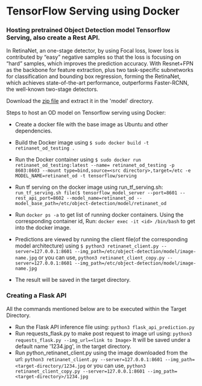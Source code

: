 # TensorFlow Serving using Docker

### Hosting pretrained Object Detection model Tensorflow Serving, also create a Rest API.

In RetinaNet, an one-stage detector, by using Focal loss, lower loss is contributed by “easy” negative samples so that the loss is focusing on “hard” samples, which improves the prediction accuracy. With Resnet+FPN as the backbone for feature extraction, plus two task-specific subnetworks for classification and bounding box regression, forming the RetinaNet, which achieves state-of-the-art performance, outperforms Faster-RCNN, the well-known two-stage detectors.

Download the [zip file](https://drive.google.com/open?id=1Y7a5PzRlxcESmFMi7jB8hjeLS5VUYOYV) and extract it in the 'model' directory.

Steps to host an OD model on Tensorflow serving using Docker:
- Create a docker file with the base image as Ubuntu and other dependencies.
- Build the Docker image using `$ sudo docker build -t retinanet_od_testing .` 
- Run the Docker container using `$ sudo docker run retinanet_od_testing:latest --name= retinanet_od_testing -p 8603:8603 --mount type=bind,source=<src directory>,target=/etc -e MODEL_NAME=retinanet_od -t tensorflow/serving`


- Run tf serving on the docker image using run_tf_serving.sh: `run_tf_serving.sh file($ tensorflow_model_server --port=8601 --rest_api_port=8602 --model_name=retinanet_od --model_base_path=/etc/object-detection/model/retinanet_od`
- Run `docker ps -a` to get list of running docker containers. Using the corresponding container id, Run: `docker exec -it <id> /bin/bash` to get into the docker image.
- Predictions are viewed by running the client file(of the corresponding model architecture) using `$ python3 retinanet_client.py --server=127.0.0.1:8601 --img_path=/etc/object-detection/model/image-name.jpg` or you can use, `python3 retinanet_client_copy.py --server=127.0.0.1:8601 --img_path=/etc/object-detection/model/image-name.jpg`
- The result will be saved in the target directory.


### Creating a Flask API
  All the commands mentioned below are to be executed within the Target Directory.
- Run the Flask API inference file using: `python3 flask_api_prediction.py`
- Run requests_flask.py to make post request to image url using: `python3 requests_flask.py --img_url=<link to Image>`
  It will be saved under a default name '1234.jpg', in the target directory.
- Run python_retinanet_client.py using the image downloaded from the url: `python3 retinanet_client.py --server=127.0.0.1:8601 --img_path=<target-directory/1234.jpg`  or you can use, `python3 retinanet_client_copy.py --server=127.0.0.1:8601 --img_path=<target-directory>/1234.jpg`
